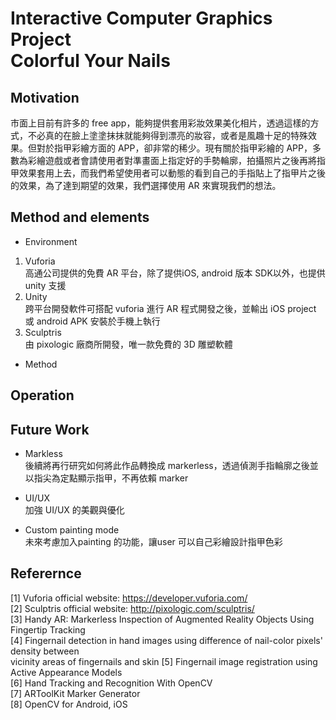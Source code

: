# Interactive Computer Graphics Project <br/> Colorful Your Nails

## Motivation
市面上目前有許多的 free app，能夠提供套用彩妝效果美化相片，透過這樣的方式，不必真的在臉上塗塗抹抹就能夠得到漂亮的妝容，或者是風趣十足的特殊效果。但對於指甲彩繪方面的 APP，卻非常的稀少。現有關於指甲彩繪的 APP，多數為彩繪遊戲或者會請使用者對準畫面上指定好的手勢輪廓，拍攝照片之後再將指甲效果套用上去，而我們希望使用者可以動態的看到自己的手指貼上了指甲片之後的效果，為了達到期望的效果，我們選擇使用 AR 來實現我們的想法。


## Method and elements
- Environment 
1) Vuforia <br/>
高通公司提供的免費 AR 平台，除了提供iOS, android 版本 SDK以外，也提供 unity 支援 <br/>
2) Unity <br/>
跨平台開發軟件可搭配 vuforia 進行 AR 程式開發之後，並輸出 iOS project 或 android APK 安裝於手機上執行 <br/>
3) Sculptris <br/>
由 pixologic 廠商所開發，唯一款免費的 3D 雕塑軟體 <br/>

- Method 

## Operation

## Future Work
- Markless <br/>
後續將再行研究如何將此作品轉換成 markerless，透過偵測手指輪廓之後並以指尖為定點顯示指甲，不再依賴 marker

- UI/UX <br/>
加強 UI/UX 的美觀與優化

- Custom painting mode <br/>
未來考慮加入painting 的功能，讓user 可以自己彩繪設計指甲色彩

## Referernce
[1] Vuforia official website: https://developer.vuforia.com/ <br/>
[2] Sculptris official website: http://pixologic.com/sculptris/ <br/>
[3] Handy AR: Markerless Inspection of Augmented Reality Objects Using Fingertip Tracking <br/>
[4] Fingernail detection in hand images using difference of nail-color pixels' density between <br/> vicinity areas of fingernails and skin 
[5] Fingernail image registration using Active Appearance Models <br/>
[6] Hand Tracking and Recognition With OpenCV <br/>
[7] ARToolKit Marker Generator <br/>
[8] OpenCV for Android, iOS <br/>

